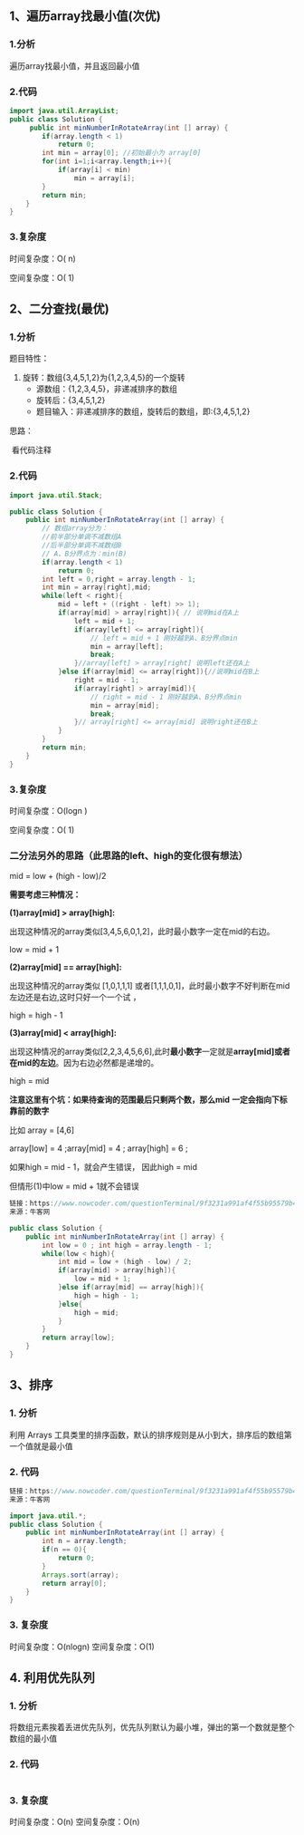 ## 1、遍历array找最小值(次优)

### 1.分析

遍历array找最小值，并且返回最小值

### 2.代码

```java
import java.util.ArrayList;
public class Solution {
     public int minNumberInRotateArray(int [] array) {
        if(array.length < 1)
            return 0;
        int min = array[0]; //初始最小为 array[0]
        for(int i=1;i<array.length;i++){
            if(array[i] < min)
                min = array[i];
        }
        return min;
    }
}
```

### 3.复杂度

时间复杂度：O( n)

空间复杂度：O( 1)

## 2、二分查找(最优)

### 1.分析

题目特性：

1. 旋转：数组{3,4,5,1,2}为{1,2,3,4,5}的一个旋转    
   - 源数组：{1,2,3,4,5}，非递减排序的数组
   - 旋转后：{3,4,5,1,2}
   - 题目输入：非递减排序的数组，旋转后的数组，即:{3,4,5,1,2}

思路：

​	看代码注释

### 2.代码

```java
import java.util.Stack;

public class Solution {
    public int minNumberInRotateArray(int [] array) {
        // 数组array分为：
        //前半部分单调不减数组A
        //后半部分单调不减数组B
        // A、B分界点为：min(B)
        if(array.length < 1)
            return 0;
        int left = 0,right = array.length - 1;
        int min = array[right],mid;
        while(left < right){
            mid = left + ((right - left) >> 1);
            if(array[mid] > array[right]){ // 说明mid在A上
                left = mid + 1;
                if(array[left] <= array[right]){
                    // left = mid + 1 刚好越到A、B分界点min
                    min = array[left];
                    break;
                }//array[left] > array[right] 说明left还在A上
            }else if(array[mid] <= array[right]){//说明mid在B上
                right = mid - 1;
                if(array[right] > array[mid]){
                    // right = mid - 1 刚好越到A、B分界点min
                    min = array[mid];
                    break;
                }// array[right] <= array[mid] 说明right还在B上
            }
        }
        return min;
    }
}
```

### 3.复杂度

时间复杂度：O(logn )

空间复杂度：O( 1)

### 二分法另外的思路（此思路的left、high的变化很有想法）

  mid = low + (high - low)/2 

  **需要考虑三种情况：** 

  **(1)array[mid] > array[high]:** 

  出现这种情况的array类似[3,4,5,6,0,1,2]，此时最小数字一定在mid的右边。 

  low = mid + 1 

  **(2)array[mid] == array[high]:** 

  出现这种情况的array类似 [1,0,1,1,1]   或者[1,1,1,0,1]，此时最小数字不好判断在mid左边还是右边,这时只好一个一个试 ， 

  high = high - 1 

  **(3)array[mid] < array[high]:** 

  出现这种情况的array类似[2,2,3,4,5,6,6],此时**最小数字**一定就是**array[mid]或者在mid的左边**。因为右边必然都是递增的。 

  high = mid 

  **注意这里有个坑：如果待查询的范围最后只剩两个数，那么mid** **一定会指向下标靠前的数字**  

  比如 array = [4,6] 

  array[low] = 4 ;array[mid] = 4 ; array[high] = 6 ; 

  如果high = mid - 1，就会产生错误， 因此high = mid 

  但情形(1)中low = mid + 1就不会错误

```java
链接：https://www.nowcoder.com/questionTerminal/9f3231a991af4f55b95579b44b7a01ba?f=discussion
来源：牛客网

public class Solution {
    public int minNumberInRotateArray(int [] array) {
        int low = 0 ; int high = array.length - 1;   
        while(low < high){
            int mid = low + (high - low) / 2;        
            if(array[mid] > array[high]){
                low = mid + 1;
            }else if(array[mid] == array[high]){
                high = high - 1;
            }else{
                high = mid;
            }   
        }
        return array[low];
    }
}
```



## 3、排序

### 1. 分析

利用 Arrays 工具类里的排序函数，默认的排序规则是从小到大，排序后的数组第一个值就是最小值

### 2. 代码



```java
链接：https://www.nowcoder.com/questionTerminal/9f3231a991af4f55b95579b44b7a01ba?answerType=1&f=discussion
来源：牛客网

import java.util.*;
public class Solution {
    public int minNumberInRotateArray(int [] array) {
        int n = array.length;
        if(n == 0){
            return 0;
        }
        Arrays.sort(array);
        return array[0];
    }
}
```

### 3. 复杂度

时间复杂度：O(nlogn)
		空间复杂度：O(1)

## 4. 利用优先队列

### 1. 分析

将数组元素挨着丢进优先队列，优先队列默认为最小堆，弹出的第一个数就是整个数组的最小值

### 2. 代码



```java

```

### 3. 复杂度

时间复杂度：O(n)
		空间复杂度：O(n)